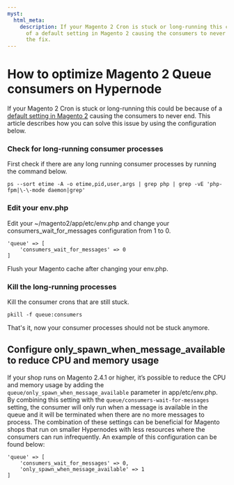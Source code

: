 ```yaml
---
myst:
  html_meta:
    description: If your Magento 2 Cron is stuck or long-running this could be because
      of a default setting in Magento 2 causing the consumers to never end. Here's
      the fix.
---
```


<!-- source: https://support.hypernode.com/en/support/solutions/articles/48001186343-how-to-optimize-magento-2-queue-consumers-on-hypernode/ -->

# How to optimize Magento 2 Queue consumers on Hypernode

If your Magento 2 Cron is stuck or long-running this could be because of a [default setting in Magento 2](https://devdocs.magento.com/guides/v2.4/config-guide/prod/config-reference-envphp.html#consumers_wait_for_messages) causing the consumers to never end. This article describes how you can solve this issue by using the configuration below.

### Check for long-running consumer processes

First check if there are any long running consumer processes by running the command below.

```
ps --sort etime -A -o etime,pid,user,args | grep php | grep -vE 'php-fpm|\-\-mode daemon|grep'
```

### Edit your env.php

Edit your ~/magento2/app/etc/env.php and change your consumers_wait_for_messages configuration from 1 to 0.

```
'queue' => [
    'consumers_wait_for_messages' => 0
]
```

Flush your Magento cache after changing your env.php.

### Kill the long-running processes

Kill the consumer crons that are still stuck.

```
pkill -f queue:consumers
```

That's it, now your consumer processes should not be stuck anymore.

## Configure only_spawn_when_message_available to reduce CPU and memory usage

If your shop runs on Magento 2.4.1 or higher, it’s possible to reduce the CPU and memory usage by adding the `queue/only_spawn_when_message_available` parameter in app/etc/env.php. By combining this setting with the `queue/consumers-wait-for-messages` setting, the consumer will only run when a message is available in the queue and it will be terminated when there are no more messages to process. The combination of these settings can be beneficial for Magento shops that run on smaller Hypernodes with less resources where the consumers can run infrequently. An example of this configuration can be found below:

```
'queue' => [
    'consumers_wait_for_messages' => 0,
    'only_spawn_when_message_available' => 1
]
```
